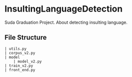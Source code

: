 # InsultingLanguageDetection
Suda Graduation Project. About detecting insulting language.

## File Structure

~~~
| utils.py
| corpus_v2.py
| model
    | model_v2.py
| train_v2.py
| front_end.py
~~~
<!-- ### Train

*

### Infer

* -->